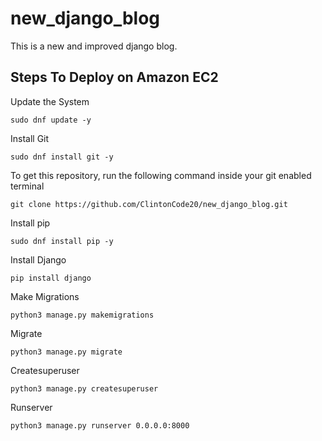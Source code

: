 # new_django_blog
This is a new and improved django blog.
## Steps To Deploy on Amazon EC2
Update the System   
                      
``sudo dnf update -y``            

Install Git   
          
``sudo dnf install git -y``  
    
To get this repository, run the following command inside your git enabled terminal     
                     
`` git clone https://github.com/ClintonCode20/new_django_blog.git ``  
   
Install pip    
      
``sudo dnf install pip -y``   
     
Install Django     
              
``pip install django``   
           
Make Migrations      
        
``python3 manage.py makemigrations``  
    
Migrate          
             
``python3 manage.py migrate``    
     
Createsuperuser   
     
``python3 manage.py createsuperuser``   
    
Runserver   
   
``python3 manage.py runserver 0.0.0.0:8000`` 

